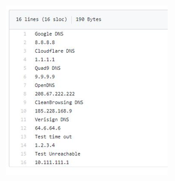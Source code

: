 ![alt text](https://github.com/superogira/phppingcheck/blob/master/%E0%B9%81%E0%B8%9A%E0%B8%9A%E0%B8%8A%E0%B8%B7%E0%B9%88%E0%B8%AD%E0%B9%81%E0%B8%A5%E0%B8%B0%20IP%20%E0%B8%AD%E0%B8%A2%E0%B8%B9%E0%B9%88%E0%B9%83%E0%B8%99%20txt%20%E0%B9%80%E0%B8%94%E0%B8%B5%E0%B8%A2%E0%B8%A7%E0%B8%81%E0%B8%B1%E0%B8%99%20(Name%20&%20IP%20same%20txt)/iplist_same_txt.jpg)
